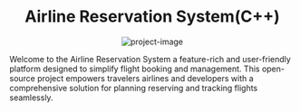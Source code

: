 <h1 align="center" id="title">Airline Reservation System(C++)</h1>

<p align="center"><img src="https://socialify.git.ci/Jagadeeshftw/Airline_reservation_system/image?language=1&amp;owner=1&amp;name=1&amp;stargazers=1&amp;theme=Light" alt="project-image"></p>

<p id="description">Welcome to the Airline Reservation System a feature-rich and user-friendly platform designed to simplify flight booking and management. This open-source project empowers travelers airlines and developers with a comprehensive solution for planning reserving and tracking flights seamlessly.</p>
